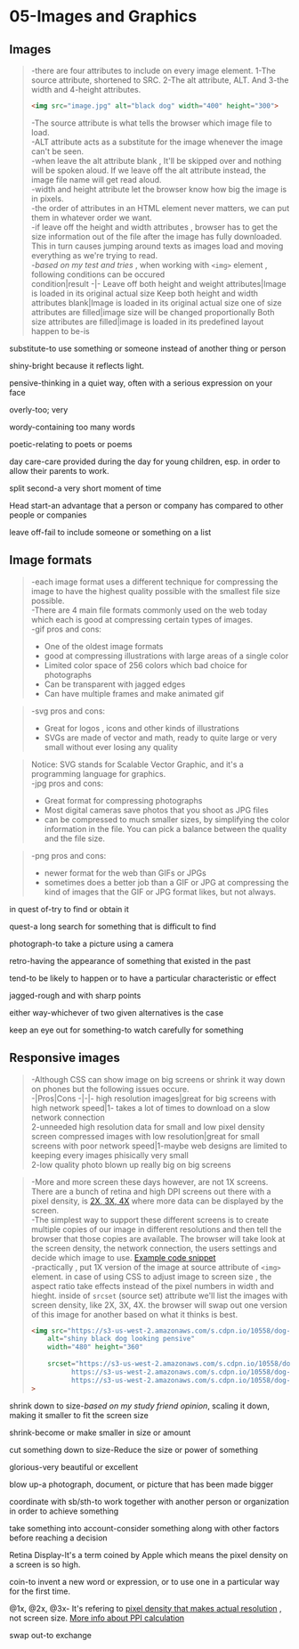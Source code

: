 # 05-Images and Graphics
## Images
> -there are four attributes to include on every image element. 1-The source attribute, shortened to SRC. 2-The alt attribute, ALT. And 3-the width and 4-height attributes.
>```html
><img src="image.jpg" alt="black dog" width="400" height="300">
>```
>-The source attribute is what tells the browser which image file to load.  
-ALT attribute acts as a substitute for the image whenever the image can't be seen.  
-when leave the alt attribute blank , It'll be skipped over and nothing will be spoken aloud.  If we leave off the alt attribute instead, the image file name will get read aloud.  
-width and height attribute let the browser know how big the image is in pixels.  
-the order of attributes in an HTML element never matters, we can put them in whatever order we want.  
-if leave off the height and width attributes , browser has to get the size information out of the file after the image has fully downloaded. This in turn causes jumping around texts as images load and moving everything as we're trying to read.  
-*based on my test and tries* , when working with `<img>` element , following conditions can be occured  
>condition|result
>-|-
>Leave off both height and weight attributes|Image is loaded in its original actual size
>Keep both height and width attributes blank|Image is loaded in its original actual size
>one of size attributes are filled|image size will be changed proportionally
>Both size attributes are filled|image is loaded in its predefined layout
happen to be-is

substitute-to use something or someone instead of another thing or person

shiny-bright because it reflects light.

pensive-thinking in a quiet way, often with a serious expression on your face

overly-too; very

wordy-containing too many words

poetic-relating to poets or poems

day care-care provided during the day for young children, esp. in order to allow their parents to work.

split second-a very short moment of time

Head start-an advantage that a person or company has compared to other people or companies

leave off-fail to include someone or something on a list
## Image formats
> -each image format uses a different technique for compressing the image to have the highest quality possible with the smallest file size possible.  
-There are 4 main file formats commonly used on the web today which each is good at compressing certain types of images.  
-gif pros and cons:  
> - One of the oldest image formats  
> - good at compressing illustrations with large areas of a single color  
> - Limited color space of 256 colors which bad choice for photographs  
> - Can be transparent with jagged edges  
> - Can have multiple frames and make animated gif  

>-svg pros and cons:
> - Great for logos , icons and other kinds of illustrations
> - SVGs are made of vector and math, ready to quite large or very small without ever losing any quality

> Notice: SVG stands for Scalable Vector Graphic, and it's a programming language for graphics.  
-jpg pros and cons:  
> - Great format for compressing photographs
> - Most digital cameras save photos that you shoot as JPG files
> - can be compressed to much smaller sizes, by simplifying the color information in the file. You can pick a balance between the quality and the file size.

> -png pros and cons:
> - newer format for the web than GIFs or JPGs
> - sometimes does a better job than a GIF or JPG at compressing the kind of images that the GIF or JPG format likes, but not always.

in quest of-try to find or obtain it

quest-a long search for something that is difficult to find

photograph-to take a picture using a camera

retro-having the appearance of something that existed in the past

tend-to be likely to happen or to have a particular characteristic or effect

jagged-rough and with sharp points

either way-whichever of two given alternatives is the case

keep an eye out for something-to watch carefully for something
## Responsive images
>-Although CSS can show image on big screens or shrink it way down on phones but the following issues occure.  
>-|Pros|Cons
>-|-|-
>high resolution images|great for big screens with high network speed|1- takes a lot of times to download on a slow network connection<br>2-unneeded high resolution data for small and low pixel density screen
>compressed images with low resolution|great for small screens with poor network speed|1-maybe web designs are limited to keeping every images phisically very small<br>2-low quality photo blown up really big on big screens

>-More and more screen these days however, are not 1X screens. There are a bunch of retina and high DPI screens out there with a pixel density, is [2X, 3X, 4X](https://devhints.io/resolutions) where more data can be displayed by the screen.  
-The simplest way to support these different screens is to create multiple copies of our image in different resolutions and then tell the browser that those copies are available. The browser will take look at the screen density, the network connection, the users settings and decide which image to use. [Example code snippet](https://codepen.io/jensimmons/pen/QWLxgMy?editors=1100)  
-practically , put 1X version of the image at source attribute of `<img>` element. in case of using CSS to adjust image to screen size , the aspect ratio take effects instead of the pixel numbers in width and hieght. inside of `srcset` (source set) attribute we'll list the images with screen density, like 2X, 3X, 4X. the browser will swap out one version of this image for another based on what it thinks is best.
>```html
><img src="https://s3-us-west-2.amazonaws.com/s.cdpn.io/10558/dog-480.jpg" 
>     alt="shiny black dog looking pensive" 
>     width="480" height="360"
>     
>     srcset="https://s3-us-west-2.amazonaws.com/s.cdpn.io/10558/dog-960.jpg 2x, 
>	   	  	https://s3-us-west-2.amazonaws.com/s.cdpn.io/10558/dog-1440.jpg 3x, 
>		 	https://s3-us-west-2.amazonaws.com/s.cdpn.io/10558/dog-1920.jpg 4x"
>>
>```

shrink down to size-*based on my study friend opinion*, scaling it down, making it smaller to fit the screen size

shrink-become or make smaller in size or amount

cut something down to size-Reduce the size or power of something

glorious-very beautiful or excellent

blow up-a photograph, document, or picture that has been made bigger

coordinate with sb/sth-to work together with another person or organization in order to achieve something

take something into account-consider something along with other factors before reaching a decision

Retina Display-It's a term coined by Apple which means the pixel density on a screen is so high.

coin-to invent a new word or expression, or to use one in a particular way for the first time.

<a name="xfactor"></a> @1x, @2x, @3x- It's refering to [pixel density that makes actual resolution](https://devhints.io/resolutions) , not screen size. [More info about PPI calculation](https://www.calculatorsoup.com/calculators/technology/ppi-calculator.php)

swap out-to exchange


